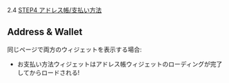 2.4 [STEP4 アドレス帳/支払い方法](https://pay.amazon.com/jp/developer/documentation/lpwa/201952070)

## Address & Wallet

同じページで両方のウィジェットを表示する場合:

- お支払い方法ウィジェットはアドレス帳ウィジェットのローディングが完了してからロードされる!

